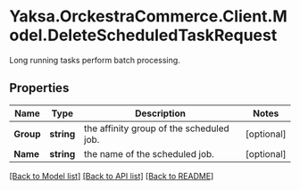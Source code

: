 # Yaksa.OrckestraCommerce.Client.Model.DeleteScheduledTaskRequest
Long running tasks perform batch processing.

## Properties

Name | Type | Description | Notes
------------ | ------------- | ------------- | -------------
**Group** | **string** | the affinity group of the scheduled job. | [optional] 
**Name** | **string** | the name of the scheduled job. | [optional] 

[[Back to Model list]](../README.md#documentation-for-models) [[Back to API list]](../README.md#documentation-for-api-endpoints) [[Back to README]](../README.md)

